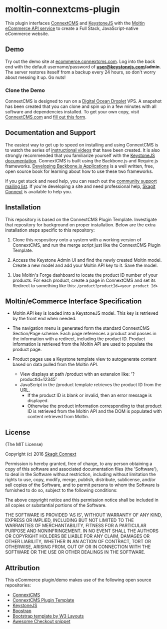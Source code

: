 # moltin-connextcms-plugin

This plugin interfaces [ConnextCMS](http://connextcms.com) and [KeystoneJS](http://keystonejs.com) 
with the [Moltin eCommerce API service](https://www.moltin.com/) to create a Full Stack, JavaScript-native
eCommerce website.


## Demo
Try out the demo site at [ecommerce.connextcms.com](http://ecommerce.connextcms.com). Log into the back 
end with the default username/password of
**user@keystonejs.com/admin**. The server restores iteself from a backup every 24 hours, so don't
worry about messing it up. Go nuts!


### Clone the Demo
ConnextCMS is designed to run on a [Digital Ocean Droplet](https://m.do.co/c/8f47a23b91ce) VPS. 
A snapshot has been created that you can clone and spin up in a few minutes with all software and 
dependencies installed. To get your own copy, visit [ConnextCMS.com](http://connextcms.com) and 
[fill out this form](http://connextcms.com/page/clone-your-own). 


## Documentation and Support
The easiest way to get up to speed on installing and using ConnextCMS is to watch the series of 
[instructional videos](http://connextcms.com/page/videos) that have been created. It is also strongly 
recommended that you familiarize yourself with the [KeystoneJS documentation](http://keystonejs.com/docs/). 
ConnextCMS is built using the Backbone.js and Require.js frameworks. 
[Developing Backbone.js Applications](https://addyosmani.com/backbone-fundamentals/) is a well 
written, free, open source book for learning about how to use these two frameworks.

If you get stuck and need help, you can reach out the [community support mailing list](https://groups.google.com/forum/#!forum/connextcms). 
If you're developing a site and need professional help, [Skagit Connext](http://skagitconnext.com/) is available to help you.


## Installation
This repository is based on the ConnextCMS Plugin Template. Investigate that repository for background on proper installation.
Below are the extra installation steps specific to this repository:

1. Clone this respository onto a system with a working version of ConnextCMS, and run the merge script
just like the ConnextCMS Plugin Template.

2. Access the Keystone Admin UI and find the newly created Moltin model. Create a new model and add your Moltin API
key to it. Save the model.

3. Use Moltin's Forge dashboard to locate the product ID number of your products. For each product, create a page
in ConnextCMS and set its Redirect to something like this: `/product?productId=<your product Id>`


## Moltin/eCommerce Interface Specification

* Moltin API key is loaded into a KeystoneJS model. This key is retrieved by the front end when needed.

* The navigation menu is generated form the standard ConnextCMS Section/Page scheme. Each page references
a product and passes in the information with a redirect, including the product ID. 
Product information is retrieved from the Moltin API are used to populate the product page.

* Product pages use a Keystone template view to autogenerate content based on data pulled from the Moltin API.
  * View displays at path /product with an extension like: '?productId=12345' 
  * JavaScript in the /product template retrieves the product ID from the URL. 
    * If the product ID is blank or invalid, then an error message is displayed.
    * Otherwise the product information corresponding to that product ID is retrieved from the Moltin API and 
    the DOM is populated with content retrieved from Moltin.


## License
(The MIT License)

Copyright (c) 2016 [Skagit Connext](http://skagitconnext.com/)

Permission is hereby granted, free of charge, to any person obtaining a copy of this software and associated documentation files (the 'Software'), to deal in the Software without restriction, including without limitation the rights to use, copy, modify, merge, publish, distribute, sublicense, and/or sell copies of the Software, and to permit persons to whom the Software is furnished to do so, subject to the following conditions:

The above copyright notice and this permission notice shall be included in all copies or substantial portions of the Software.

THE SOFTWARE IS PROVIDED 'AS IS', WITHOUT WARRANTY OF ANY KIND, EXPRESS OR IMPLIED, INCLUDING BUT NOT LIMITED TO THE WARRANTIES OF MERCHANTABILITY, FITNESS FOR A PARTICULAR PURPOSE AND NONINFRINGEMENT. IN NO EVENT SHALL THE AUTHORS OR COPYRIGHT HOLDERS BE LIABLE FOR ANY CLAIM, DAMAGES OR OTHER LIABILITY, WHETHER IN AN ACTION OF CONTRACT, TORT OR OTHERWISE, ARISING FROM, OUT OF OR IN CONNECTION WITH THE SOFTWARE OR THE USE OR OTHER DEALINGS IN THE SOFTWARE.


## Attribution
This eCommerce plugin/demo makes use of the following open source repositories:
* [ConnextCMS](https://github.com/skagitpublishing/ConnextCMS)
* [ConnextCMS Plugin Template](https://github.com/skagitpublishing/plugin-template-connextcms)
* [KeystoneJS](https://github.com/keystonejs/keystone)
* [Boostrap](http://getbootstrap.com)
* [Bootstrap template by W3 Layouts](https://p.w3layouts.com/demos/mattress/web/index.html)
* [Awesome Checkout snippet](http://bootsnipp.com/snippets/Oe2vO)